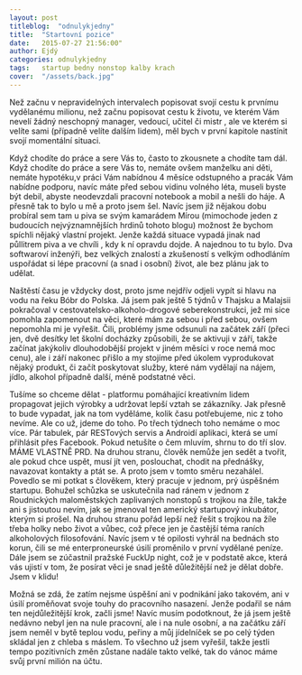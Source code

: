 ```yaml
---
layout: post
titleblog:  "odnulykjedny"
title:  "Startovní pozice"
date:   2015-07-27 21:56:00"
author: Ejdý
categories: odnulykjedny
tags:	startup bedny nonstop kalby krach
cover:  "/assets/back.jpg"
---
```


Než začnu v nepravidelných intervalech popisovat svojí cestu k prvnímu vydělanému milionu, než začnu popisovat cestu k životu, ve kterém Vám nevelí žádný neschopný manager, vedoucí, učitel či mistr , ale ve kterém si velíte sami (případně velíte dalším lidem), měl bych v první kapitole nastínit svojí momentální situaci.


Když chodíte do práce a sere Vás to, často to zkousnete a chodíte tam dál. Když chodíte do práce a sere Vás to, nemáte ovšem manželku ani děti, nemáte hypotéku,v práci Vám nabídnou 4 měsíce odstupného a pracák Vám nabídne podporu, navíc máte před sebou vidinu volného léta, museli byste být debil, abyste neodevzdali pracovní notebook a mobil a nešli do háje. A přesně tak to bylo u mě a proto jsem šel. Navíc jsem již nějakou dobu probíral sem tam u piva se svým kamarádem Mírou (mimochode jeden z budoucích nejvýznamnějších hrdinů tohoto blogu) možnost že bychom spíchli nějaký vlastní projekt. Jenže každá situace vypadá jinak nad půllitrem piva a ve chvíli , kdy k ní opravdu dojde. A najednou to tu bylo. Dva softwaroví inženýři, bez velkých znalostí a zkušeností s velkým odhodláním uspořádat si lépe pracovní (a snad i osobní) život, ale bez plánu jak to udělat.


Naštěstí času je vždycky dost, proto jsme nejdřív odjeli vypít si hlavu na vodu na řeku Bóbr do Polska. Já jsem pak ještě 5 týdnů v Thajsku a Malajsii pokračoval v cestovatelsko-alkoholo-drogové seberekonstrukci, jež mi sice pomohla zapomenout na věci, které mám za sebou i před sebou, ovšem nepomohla mi je vyřešit. Čili, problémy jsme odsunuli na začátek září (přeci jen, dvě desítky let školní docházky způsobili, že se aktivuji v září, takže začínat jakýkoliv dlouhodobější projekt v jiném měsíci v roce nemá moc cenu), ale i září nakonec přišlo a my stojíme před úkolem vyprodukovat nějaký produkt, či začít poskytovat služby, které nám vydělají na nájem, jídlo, alkohol případně další, méně podstatné věci.

Tušíme so chceme dělat - platformu pomáhající kreativním lidem propagovat jejich výrobky a udržovat lepší vztah se zákazníky. Jak přesně to bude vypadat, jak na tom vyděláme, kolik času potřebujeme, nic z toho nevíme. Ale co už, jdeme do toho. Po třech týdnech toho nemáme o moc více. Pár tabulek, pár RESTových servis a Androidí aplikaci, která se umí přihlásit přes Facebook. Pokud netušíte o čem mluvím, shrnu to do tří slov. MÁME VLASTNĚ PRD. Na druhou stranu, člověk nemůže jen sedět a tvořit, ale pokud chce uspět, musí jít ven, poslouchat, chodit na přednášky, navazovat kontakty a ptát se. A proto jsem v tomto směru nezahálel. Povedlo se mi potkat s člověkem, který pracuje v jednom, prý úspěšném startupu. Bohužel schůzka se uskutečnila nad ránem v jednom z Roudnických maloměstských zaplivaných nonstopů s trojkou na žíle, takže ani s jistoutou nevím, jak se jmenoval ten americký startupový inkubátor, kterým si prošel. Na druhou stranu pořád lepší než řešit s trojkou na žíle třeba holky nebo život a vůbec, což přece jen je častější téma raních alkoholových filosofování. Navíc jsem v té opilosti vyhrál na bednách sto korun, čili se mé enterproneurské úsilí proměnilo v první vydělané peníze. Dále jsem se zúčastnil pražské FuckUp night, což je v podstatě akce, která vás ujistí v tom, že posírat věci je snad ještě důležitější než je dělat dobře. Jsem v klidu!


Možná se zdá, že zatím nejsme úspěšní ani v podnikání jako takovém, ani v úsilí proměňovat svoje touhy do pracovního nasazení. Jenže podařil se nám ten nejdůležitější krok, začli jsme! Navíc musím podotknout, že já jsem ještě nedávno nebyl jen na nule pracovní, ale i na nule osobní, a na začátku září jsem neměl v bytě teplou vodu, peřiny a můj jídelníček se po celý týden skládal jen z chleba s máslem. To všechno už jsem vyřešil, takže jestli tempo pozitivních změn zůstane nadále takto velké, tak do vánoc máme svůj první milión na účtu.  
